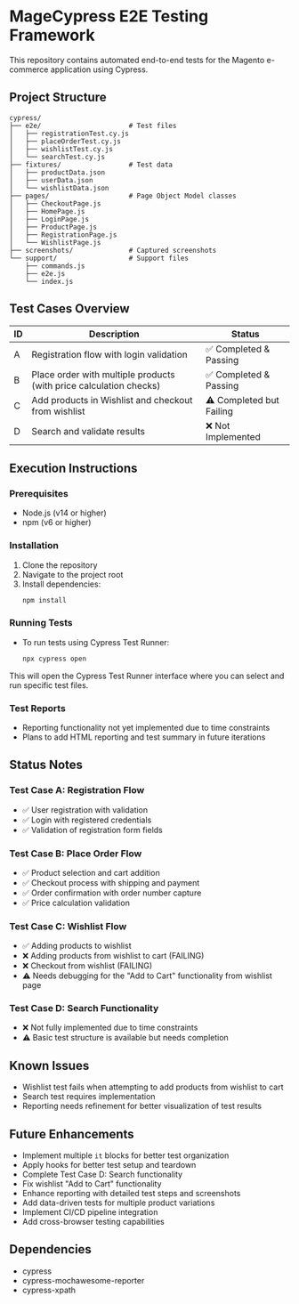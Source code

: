 # MageCypress E2E Testing Framework

This repository contains automated end-to-end tests for the Magento e-commerce application using Cypress.

## Project Structure

```
cypress/
├── e2e/                      # Test files
│   ├── registrationTest.cy.js
│   ├── placeOrderTest.cy.js
│   ├── wishlistTest.cy.js
│   └── searchTest.cy.js
├── fixtures/                 # Test data
│   ├── productData.json
│   ├── userData.json
│   └── wishlistData.json
├── pages/                    # Page Object Model classes
│   ├── CheckoutPage.js
│   ├── HomePage.js
│   ├── LoginPage.js
│   ├── ProductPage.js
│   ├── RegistrationPage.js
│   └── WishlistPage.js
├── screenshots/              # Captured screenshots
└── support/                  # Support files
    ├── commands.js
    ├── e2e.js
    └── index.js
```

## Test Cases Overview

| ID | Description | Status |
|----|-------------|--------|
| A | Registration flow with login validation | ✅ Completed & Passing |
| B | Place order with multiple products (with price calculation checks) | ✅ Completed & Passing |
| C | Add products in Wishlist and checkout from wishlist | ⚠️ Completed but Failing |
| D | Search and validate results | ❌ Not Implemented |

## Execution Instructions

### Prerequisites
- Node.js (v14 or higher)
- npm (v6 or higher)

### Installation
1. Clone the repository
2. Navigate to the project root
3. Install dependencies:
   ```bash
   npm install
   ```

### Running Tests
- To run tests using Cypress Test Runner:
  ```bash
  npx cypress open
  ```
  
This will open the Cypress Test Runner interface where you can select and run specific test files.

### Test Reports
- Reporting functionality not yet implemented due to time constraints
- Plans to add HTML reporting and test summary in future iterations

## Status Notes

### Test Case A: Registration Flow
- ✅ User registration with validation
- ✅ Login with registered credentials
- ✅ Validation of registration form fields

### Test Case B: Place Order Flow
- ✅ Product selection and cart addition
- ✅ Checkout process with shipping and payment
- ✅ Order confirmation with order number capture
- ✅ Price calculation validation

### Test Case C: Wishlist Flow
- ✅ Adding products to wishlist
- ❌ Adding products from wishlist to cart (FAILING)
- ❌ Checkout from wishlist (FAILING)
- ⚠️ Needs debugging for the "Add to Cart" functionality from wishlist page

### Test Case D: Search Functionality
- ❌ Not fully implemented due to time constraints
- ⚠️ Basic test structure is available but needs completion

## Known Issues
- Wishlist test fails when attempting to add products from wishlist to cart
- Search test requires implementation
- Reporting needs refinement for better visualization of test results

## Future Enhancements
- Implement multiple `it` blocks for better test organization
- Apply hooks for better test setup and teardown
- Complete Test Case D: Search functionality
- Fix wishlist "Add to Cart" functionality
- Enhance reporting with detailed test steps and screenshots
- Add data-driven tests for multiple product variations
- Implement CI/CD pipeline integration
- Add cross-browser testing capabilities

## Dependencies
- cypress
- cypress-mochawesome-reporter
- cypress-xpath